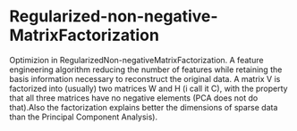 # Regularized-non-negative-MatrixFactorization
Optimizion in RegularizedΝon-negativeΜatrixFactorization. A feature engineering algorithm reducing the number of features while retaining the basis information necessary to reconstruct the original data.
A matrix V is factorized into (usually) two matrices W and H (i call it C), with the property that all three matrices have no negative elements (PCA does not do that).Also the factorization explains better the dimensions of sparse data than the Principal Component Analysis).

